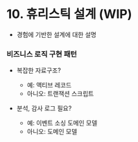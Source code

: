 # 10. 휴리스틱 설계 (WIP)

* 경험에 기반한 설계에 대한 설명
    
 
### 비즈니스 로직 구현 패턴
* 복잡한 자료구조?
  * 예: 액티브 레코드
  * 아니오: 트랜잭션 스크립트
  

* 분석, 감사 로그 필요?
  * 예: 이벤트 소싱 도메인 모델
  * 아니오: 도메인 모델
  
    